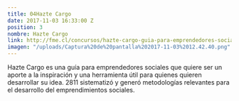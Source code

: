 ```yaml
---
title: 04Hazte Cargo
date: 2017-11-03 16:33:00 Z
position: 3
nombre: Hazte Cargo
link: http://fme.cl/concursos/hazte-cargo-guia-para-emprendedores-sociales/
imagen: "/uploads/Captura%20de%20pantalla%202017-11-03%2012.42.40.png"
---
```


Hazte Cargo es una guía para emprendedores sociales que quiere ser un aporte a la inspiración y una herramienta útil para quienes quieren desarrollar su idea. 2811 sistematizó y generó metodologías relevantes para el desarrollo del emprendimientos sociales. 